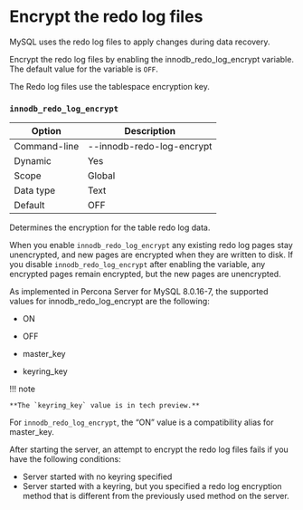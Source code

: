 # Encrypt the redo log files

MySQL uses the redo log files to apply changes during data recovery.

Encrypt the redo log files by enabling the innodb_redo_log_encrypt
variable. The default value for the variable is `OFF`.

The Redo log files use the tablespace encryption key.

### `innodb_redo_log_encrypt`

| Option       | Description               |
|--------------|---------------------------|
| Command-line | --innodb-redo-log-encrypt |
| Dynamic      | Yes                       |
| Scope        | Global                    |
| Data type    | Text                      |
| Default      | OFF                       |

Determines the encryption for the table redo log data.

When you enable `innodb_redo_log_encrypt` any existing redo log pages stay
unencrypted, and new pages are encrypted when they are written to disk. If you
disable `innodb_redo_log_encrypt` after enabling the variable, any encrypted pages remain encrypted, but the new pages are unencrypted.

As implemented in Percona Server for MySQL 8.0.16-7, the supported values for
innodb_redo_log_encrypt are the following:

* ON

* OFF

* master_key

* keyring_key

!!! note

    **The `keyring_key` value is in tech preview.**

For `innodb_redo_log_encrypt`, the “ON” value is a compatibility alias for
master_key.

After starting the server, an attempt to encrypt the redo log files fails
if you have the following conditions:

* Server started with no keyring specified
* Server started with a keyring, but you specified a redo log encryption method that is different from the previously used method on the server.

